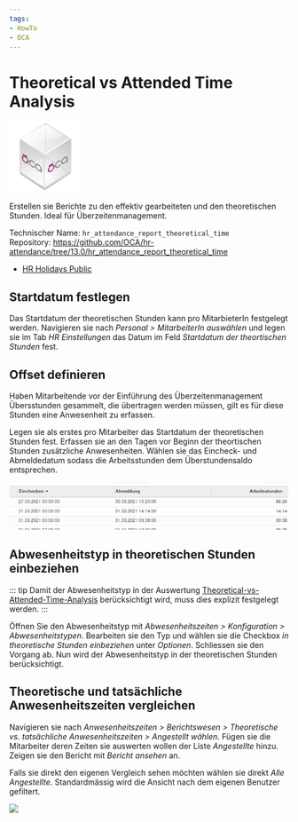 ```yaml
---
tags:
- HowTo
- OCA
---
```

# Theoretical vs Attended Time Analysis
![icon_oca_app](assets/icon_oca_app.png)

Erstellen sie Berichte zu den effektiv gearbeiteten und den theoretischen Stunden. Ideal für Überzeitenmanagement.

Technischer Name: `hr_attendance_report_theoretical_time`\
Repository: <https://github.com/OCA/hr-attendance/tree/13.0/hr_attendance_report_theoretical_time>

* [HR Holidays Public](HR-Holidays-Public.md)

## Startdatum festlegen

Das Startdatum der theoretischen Stunden kann pro MitarbieterIn festgelegt werden. Navigieren sie nach *Personal > MitarbeiterIn auswählen* und legen sie im Tab *HR Einstellungen* das Datum im Feld *Startdatum der theortischen Stunden* fest.

## Offset definieren

Haben Mitarbeitende vor der Einführung des Überzeitenmanagement Übersstunden gesammelt, die übertragen werden müssen, gilt es für diese Stunden eine Anwesenheit zu erfassen.

Legen sie als erstes pro Mitarbeiter das Startdatum der theoretischen Stunden fest. Erfassen sie an den Tagen vor Beginn der theortischen Stunden zusätzliche Anwesenheiten. Wählen sie das Eincheck- und Abmeldedatum sodass die Arbeitsstunden dem Überstundensaldo entsprechen.

![](assets/Theoretical-vs-Attenden-Time-Analysis-Offset.png)

## Abwesenheitstyp in theoretischen Stunden einbeziehen

::: tip
Damit der Abwesenheitstyp in der Auswertung [Theoretical-vs-Attended-Time-Analysis](Theoretical-vs-Attended-Time-Analysis.md) berücksichtigt wird, muss dies explizit festgelegt werden.
:::

Öffnen Sie den Abwesenheitstyp mit *Abwesenheitszeiten > Konfiguration > Abwesenheitstypen*. Bearbeiten sie den Typ und wählen sie die Checkbox *in theoretische Stunden einbeziehen* unter *Optionen*. Schliessen sie den Vorgang ab. Nun wird der Abwesenheitstyp in der theoretischen Stunden berücksichtigt.

## Theoretische und tatsächliche Anwesenheitszeiten vergleichen

Navigieren sie nach *Anwesenheitszeiten > Berichtswesen > Theoretische vs. tatsächliche Anwesenheitszeiten > Angestellt wählen*. Fügen sie die Mitarbeiter deren Zeiten sie auswerten wollen der Liste *Angestellte* hinzu. Zeigen sie den Bericht mit *Bericht ansehen* an.

Falls sie direkt den eigenen Vergleich sehen möchten wählen sie direkt *Alle Angestellte*. Standardmässig wird die Ansicht nach dem eigenen Benutzer gefiltert.

![](assets/Odoo%20Anwesenheitszeiten%20Vergleich.png)
